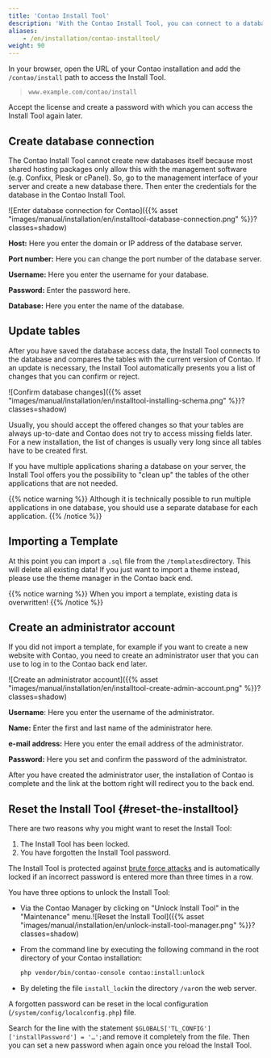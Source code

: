 ```yaml
---
title: 'Contao Install Tool'
description: 'With the Contao Install Tool, you can connect to a database, update tables, import templates and create an administrator account.'
aliases:
    - /en/installation/contao-installtool/
weight: 90
---
```


In your browser, open the URL of your Contao installation and add the `/contao/install` path to access the Install Tool.

> `www.example.com/contao/install`

Accept the license and create a password with which you can access the Install Tool again later.

## Create database connection

The Contao Install Tool cannot create new databases itself because most shared hosting packages only allow this with the management software (e.g. Confixx, Plesk or cPanel). So, go to the management interface of your server and create a new database there. Then enter the credentials for the database in the Contao Install Tool.

![Enter database connection for Contao]({{% asset "images/manual/installation/en/installtool-database-connection.png" %}}?classes=shadow)

**Host:** Here you enter the domain or IP address of the database server.

**Port number:** Here you can change the port number of the database server.

**Username:** Here you enter the username for your database.

**Password:** Enter the password here.

**Database:** Here you enter the name of the database.

## Update tables

After you have saved the database access data, the Install Tool connects to the database and compares the tables with the current version of Contao. If an update is necessary, the Install Tool automatically presents you a list of changes that you can confirm or reject.

![Confirm database changes]({{% asset "images/manual/installation/en/installtool-installing-schema.png" %}}?classes=shadow)

Usually, you should accept the offered changes so that your tables are always up-to-date and Contao does not try to access missing fields later. For a new installation, the list of changes is usually very long since all tables have to be created first.

If you have multiple applications sharing a database on your server, the Install Tool offers you the possibility to "clean up" the tables of the other applications that are not needed.

{{% notice warning %}}
Although it is technically possible to run multiple applications in one database, you should use a separate database for each application.
{{% /notice %}}

## Importing a Template

At this point you can import a `.sql` file from the `/templates`directory. This will delete all existing data! If you just want to import a theme instead, please use the theme manager in the Contao back end.

{{% notice warning %}}
When you import a template, existing data is overwritten! 
{{% /notice %}}

## Create an administrator account

If you did not import a template, for example if you want to create a new website with Contao, you need to create an administrator user that you can use to log in to the Contao back end later.

![Create an administrator account]({{% asset "images/manual/installation/en/installtool-create-admin-account.png" %}}?classes=shadow)

**Username**: Here you enter the username of the administrator.

**Name:** Enter the first and last name of the administrator here.

**e-mail address:** Here you enter the email address of the administrator.

**Password:** Here you set and confirm the password of the administrator.

After you have created the administrator user, the installation of Contao is complete and the link at the bottom right
will redirect you to the back end.


## Reset the Install Tool {#reset-the-installtool}

There are two reasons why you might want to reset the Install Tool:

1. The Install Tool has been locked.
2. You have forgotten the Install Tool password.

The Install Tool is protected against [brute force attacks](https://de.wikipedia.org/wiki/Brute-Force-Methode) and is automatically locked if an incorrect password is entered more than three times in a row.

You have three options to unlock the Install Tool:

- Via the Contao Manager by clicking on "Unlock Install Tool" in the "Maintenance" menu.![Reset the Install Tool]({{% asset "images/manual/installation/en/unlock-install-tool-manager.png" %}}?classes=shadow)
- From the command line by executing the following command in the root directory of your Contao installation:
  
  ```bash
  php vendor/bin/contao-console contao:install:unlock
  ```
- By deleting the file `install_lock`in the directory `/var`on the web server.

A forgotten password can be reset in the local configuration (`/system/config/localconfig.php`) file.

Search for the line with the statement `$GLOBALS['TL_CONFIG']['installPassword'] = '…';`and remove it completely from the file. Then you can set a new password when again once you reload the Install Tool.
